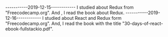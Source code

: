 -----------2019-12-15------------
I studied about Redux from "Freecodecamp.org".
And , I read the book about Redux.
-----------2019-12-16------------
I studied about React and Redux form "Freecodecamp.org".
And, I read the book with the title "30-days-of-react-ebook-fullstackio.pdf".
